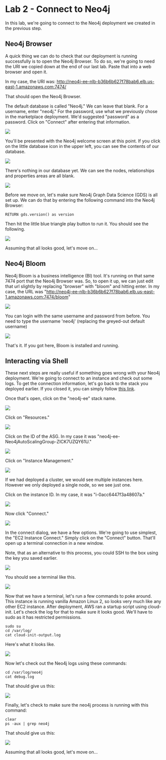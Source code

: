 # Lab 2 - Connect to Neo4j
In this lab, we're going to connect to the Neo4j deployment we created in the previous step.

## Neo4j Browser
A quick thing we can do to check that our deployment is running successfully is to open the Neo4j Browser.  To do so, we're going to need the URI we copied down at the end of our last lab.  Paste that into a web browser and open it.  

In my case, the URI was: http://neo4j-ee-nlb-b36b6b627f78bab6.elb.us-east-1.amazonaws.com:7474/

That should open the Neo4j Browser.

The default database is called "Neo4j."  We can leave that blank.  For a username, enter "neo4j."  For the password, use what we previously chose in the marketplace deployment.  We'd suggested "password" as a password.  Click on "Connect" after entering that information.

![](images/01-neo4jbrowser.png)

You'll be presented with the Neo4j welcome screen at this point.  If you click on the little database icon in the upper left, you can see the contents of our database.

![](images/02-welcome.png)

There's nothing in our database yet.  We can see the nodes, relationships and properties areas are all blank.

![](images/03-contents.png)

Before we move on, let's make sure Neo4j Graph Data Science (GDS) is all set up.  We can do that by entering the following command into the Neo4j Browser:

    RETURN gds.version() as version

Then hit the little blue triangle play button to run it.  You should see the following.

![](images/04-gds.png)

Assuming that all looks good, let's move on...

## Neo4j Bloom
Neo4j Bloom is a business intelligence (BI) tool.  It's running on that same 7474 port that the Neo4j Browser was.  So, to open it up, we can just edit that url slightly by replacing "browser" with "bloom" and hitting enter.  In my case, the URL was "http://neo4j-ee-nlb-b36b6b627f78bab6.elb.us-east-1.amazonaws.com:7474/bloom"

![](images/05-bloom.png)

You can login with the same username and password from before. You need to type the username 'neo4j' (replacing the greyed-out default username)

![](images/06-bloom.png)

That's it.  If you got here, Bloom is installed and running.

## Interacting via Shell
These next steps are really useful if something goes wrong with your Neo4j deployment.  We're going to connect to an instance and check out some logs.  To get the connection information, let's go back to the stack you deployed earlier.  If you closed it, you can simply follow [this link](https://us-east-1.console.aws.amazon.com/cloudformation/home).

Once that's open, click on the "neo4j-ee" stack name.

![](images/07-stacks.png)

Click on "Resources."

![](images/08-stack.png)

Click on the ID of the ASG.  In my case it was "neo4j-ee-Neo4jAutoScalingGroup-ZICK7UZQY61U."

![](images/09-resources.png)

Click on "Instance Management."

![](images/10-asg.png)

If we had deployed a cluster, we would see multiple instances here.  However we only deployed a single node, so we see just one.

Click on the instance ID.  In my case, it was "i-0acc6447f3a48607a."

![](images/11-instancemanagement.png)

Now click "Connect."

![](images/12-instance.png)

In the connect dialog, we have a few options.  We're going to use simplest, the "EC2 Instance Connect."  Simply click on the "Connect" button.  That'll open up a terminal connection in a new window.

Note, that as an alternative to this process, you could SSH to the box using the key you saved earlier.

![](images/13-connect.png)

You should see a terminal like this.

![](images/14-terminal.png)

Now that we have a terminal, let's run a few commands to poke around.  This instance is running vanilla Amazon Linux 2, so looks very much like any other EC2 instance.  After deployment, AWS ran a startup script using cloud-init.  Let's check the log for that to make sure it looks good.  We'll have to sudo as it has restricted permissions.

    sudo su
    cd /var/log/
    cat cloud-init-output.log

Here's what it looks like.

![](images/15-cloudinit.png)

Now let's check out the Neo4j logs using these commands:

    cd /var/log/neo4j
    cat debug.log

That should give us this:

![](images/16-debug.png)

Finally, let's check to make sure the neo4j process is running with this command:

    clear
    ps -aux | grep neo4j

That should give us this:

![](images/17-process.png)

Assuming that all looks good, let's move on...
